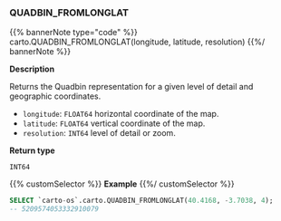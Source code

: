 ### QUADBIN_FROMLONGLAT

{{% bannerNote type="code" %}}
carto.QUADBIN_FROMLONGLAT(longitude, latitude, resolution)
{{%/ bannerNote %}}

**Description**

Returns the Quadbin representation for a given level of detail and geographic coordinates.

* `longitude`: `FLOAT64` horizontal coordinate of the map.
* `latitude`: `FLOAT64` vertical coordinate of the map.
* `resolution`: `INT64` level of detail or zoom.

**Return type**

`INT64`

{{% customSelector %}}
**Example**
{{%/ customSelector %}}

```sql
SELECT `carto-os`.carto.QUADBIN_FROMLONGLAT(40.4168, -3.7038, 4);
-- 5209574053332910079
```
